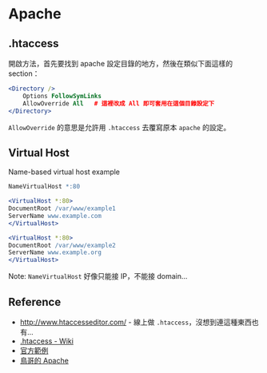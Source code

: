 # Apache

## .htaccess

開啟方法，首先要找到 apache 設定目錄的地方，然後在類似下面這樣的 section：

```apache
<Directory />
    Options FollowSymLinks
    AllowOverride All   # 這裡改成 All 即可套用在這個目錄設定下
</Directory>
```

`AllowOverride` 的意思是允許用 `.htaccess` 去覆寫原本 `apache` 的設定。

## Virtual Host

Name-based virtual host example

```apache
NameVirtualHost *:80

<VirtualHost *:80>
DocumentRoot /var/www/example1
ServerName www.example.com
</VirtualHost>

<VirtualHost *:80>
DocumentRoot /var/www/example2
ServerName www.example.org
</VirtualHost>
```

Note: `NameVirtualHost` 好像只能接 IP，不能接 domain...

## Reference

* http://www.htaccesseditor.com/ - 線上做 `.htaccess`，沒想到連這種東西也有...
* [.htaccess - Wiki](http://en.wikipedia.org/wiki/.htaccess)
* [官方範例](http://httpd.apache.org/docs/2.0/vhosts/examples.html)
* [鳥哥的 Apache](http://linux.vbird.org/linux_server/0360apache.php)

